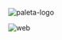 
![paleta-logo](https://github.com/user-attachments/assets/aa2bd175-a024-4cfd-add4-40a2e3016dcf)

![web](https://github.com/user-attachments/assets/9358a764-1fc9-4180-b846-a0b4c0e07ad3)

